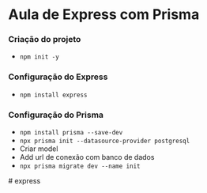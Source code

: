# Aula de Express com Prisma

### Criação do projeto
- ```npm init -y```

### Configuração do Express

- ```npm install express```

### Configuração do Prisma

- ```npm install prisma --save-dev```
- ```npx prisma init --datasource-provider postgresql```
- Criar model
- Add url de conexão com banco de dados
- ```npx prisma migrate dev --name init```

#   e x p r e s s  
 